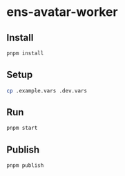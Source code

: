 # ens-avatar-worker

## Install

```bash
pnpm install
```

## Setup

```bash
cp .example.vars .dev.vars
```

## Run

```bash
pnpm start
```

## Publish

```bash
pnpm publish
```

